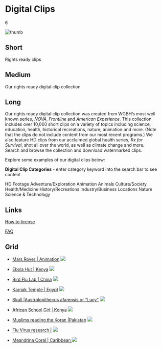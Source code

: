 # Digital Clips

6

![thumb](https://s3.amazonaws.com/wgbhstocksales.org/content/collections/digital_clips/Chained+man+resized.png)

## Short

Rights ready clips

## Medium

Our rights ready digital clip collection

## Long

Our rights ready digital clip collection was created from WGBH’s most well known
series, *NOVA*, *Frontline* and *American Experience*.   This collection includes over
10,000 short clips on a variety of topics including science, education, health,
historical recreations, nature, animation and more.   (Note that the clips do not
include content from our most recent programs.)  We also feature HD clips from our
acclaimed global health series, *Rx for Survival*, shot all over the world, as well
as climate change and more. Search and browse the collection and download
watermarked clips.

Explore some examples of our digital clips below:

**Digital Clip Categories** -
enter category keyword into the search bar to see content

HD Footage
Adventure/Exploration
Animation
Animals
Culture/Society
Health/Medicine
History/Recreations
Industry/Business
Locations
Nature
Science & Technology


## Links

[How to license](/about/research)

[FAQ](/about/faq)


## Grid

- [Mars Rover | Animation](/catalog/GBH00275480000007) ![](https://s3.amazonaws.com/wgbhstocksales.org/content/collections/digital_clips/Rover.png)
- [Ebola Hut | Kenya](/catalog/GBH80000019003_21401_21805) ![](https://s3.amazonaws.com/wgbhstocksales.org/content/collections/digital_clips/hut.png)
- [Bird Flu Lab | China](/catalog/GBH00301699000005) ![](https://s3.amazonaws.com/wgbhstocksales.org/content/collections/digital_clips/medical.png)

- [Karnak Temple | Egypt](/catalog/GBH00263356001001) ![](https://s3.amazonaws.com/wgbhstocksales.org/content/collections/digital_clips/Karnak.png)
- [Skull |Australopithecus afarensis or "Lucy"](/catalog/GBH00002106002002) ![](https://s3.amazonaws.com/wgbhstocksales.org/content/collections/digital_clips/skull_348x196.png)
- [African School Girl | Kenya](/catalog/GBH80000018005_8195_8754) ![](https://s3.amazonaws.com/wgbhstocksales.org/content/collections/digital_clips/African+girl_348x196.png)

- [Muslims reading the Koran |Pakistan](/catalog/GBH00108859000013) ![](https://s3.amazonaws.com/wgbhstocksales.org/content/collections/digital_clips/Muslims+praying_348x196.png)
- [Flu Virus research |](/catalog/GBH80000236003_39600_40520) ![](https://s3.amazonaws.com/wgbhstocksales.org/content/collections/digital_clips/Needles+and+testtube_348x196.png)
- [Meandrina Coral | Caribbean ](/catalog/GBH00000061001030) ![](https://s3.amazonaws.com/wgbhstocksales.org/content/collections/digital_clips/Coral348x196.png)
